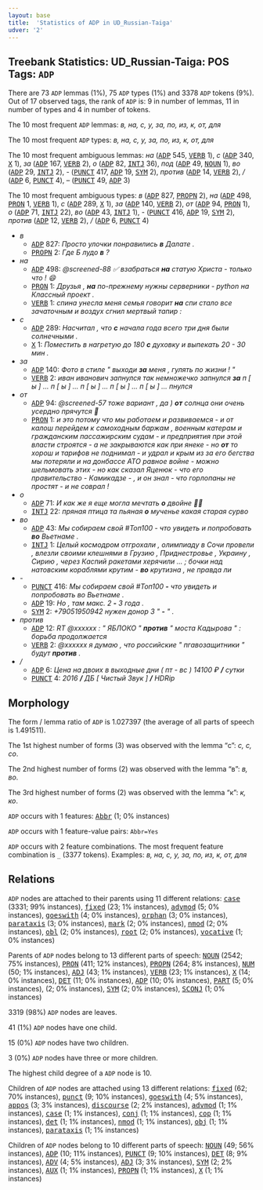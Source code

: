```yaml
---
layout: base
title:  'Statistics of ADP in UD_Russian-Taiga'
udver: '2'
---
```


## Treebank Statistics: UD_Russian-Taiga: POS Tags: `ADP`

There are 73 `ADP` lemmas (1%), 75 `ADP` types (1%) and 3378 `ADP` tokens (9%).
Out of 17 observed tags, the rank of `ADP` is: 9 in number of lemmas, 11 in number of types and 4 in number of tokens.

The 10 most frequent `ADP` lemmas: <em>в, на, с, у, за, по, из, к, от, для</em>

The 10 most frequent `ADP` types:  <em>в, на, с, у, за, по, из, к, от, для</em>

The 10 most frequent ambiguous lemmas: <em>на</em> (<tt><a href="ru_taiga-pos-ADP.html">ADP</a></tt> 545, <tt><a href="ru_taiga-pos-VERB.html">VERB</a></tt> 1), <em>с</em> (<tt><a href="ru_taiga-pos-ADP.html">ADP</a></tt> 340, <tt><a href="ru_taiga-pos-X.html">X</a></tt> 1), <em>за</em> (<tt><a href="ru_taiga-pos-ADP.html">ADP</a></tt> 167, <tt><a href="ru_taiga-pos-VERB.html">VERB</a></tt> 2), <em>о</em> (<tt><a href="ru_taiga-pos-ADP.html">ADP</a></tt> 82, <tt><a href="ru_taiga-pos-INTJ.html">INTJ</a></tt> 36), <em>под</em> (<tt><a href="ru_taiga-pos-ADP.html">ADP</a></tt> 49, <tt><a href="ru_taiga-pos-NOUN.html">NOUN</a></tt> 1), <em>во</em> (<tt><a href="ru_taiga-pos-ADP.html">ADP</a></tt> 29, <tt><a href="ru_taiga-pos-INTJ.html">INTJ</a></tt> 2), <em>-</em> (<tt><a href="ru_taiga-pos-PUNCT.html">PUNCT</a></tt> 417, <tt><a href="ru_taiga-pos-ADP.html">ADP</a></tt> 19, <tt><a href="ru_taiga-pos-SYM.html">SYM</a></tt> 2), <em>против</em> (<tt><a href="ru_taiga-pos-ADP.html">ADP</a></tt> 14, <tt><a href="ru_taiga-pos-VERB.html">VERB</a></tt> 2), <em>/</em> (<tt><a href="ru_taiga-pos-ADP.html">ADP</a></tt> 6, <tt><a href="ru_taiga-pos-PUNCT.html">PUNCT</a></tt> 4), <em>–</em> (<tt><a href="ru_taiga-pos-PUNCT.html">PUNCT</a></tt> 49, <tt><a href="ru_taiga-pos-ADP.html">ADP</a></tt> 3)

The 10 most frequent ambiguous types:  <em>в</em> (<tt><a href="ru_taiga-pos-ADP.html">ADP</a></tt> 827, <tt><a href="ru_taiga-pos-PROPN.html">PROPN</a></tt> 2), <em>на</em> (<tt><a href="ru_taiga-pos-ADP.html">ADP</a></tt> 498, <tt><a href="ru_taiga-pos-PRON.html">PRON</a></tt> 1, <tt><a href="ru_taiga-pos-VERB.html">VERB</a></tt> 1), <em>с</em> (<tt><a href="ru_taiga-pos-ADP.html">ADP</a></tt> 289, <tt><a href="ru_taiga-pos-X.html">X</a></tt> 1), <em>за</em> (<tt><a href="ru_taiga-pos-ADP.html">ADP</a></tt> 140, <tt><a href="ru_taiga-pos-VERB.html">VERB</a></tt> 2), <em>от</em> (<tt><a href="ru_taiga-pos-ADP.html">ADP</a></tt> 94, <tt><a href="ru_taiga-pos-PRON.html">PRON</a></tt> 1), <em>о</em> (<tt><a href="ru_taiga-pos-ADP.html">ADP</a></tt> 71, <tt><a href="ru_taiga-pos-INTJ.html">INTJ</a></tt> 22), <em>во</em> (<tt><a href="ru_taiga-pos-ADP.html">ADP</a></tt> 43, <tt><a href="ru_taiga-pos-INTJ.html">INTJ</a></tt> 1), <em>-</em> (<tt><a href="ru_taiga-pos-PUNCT.html">PUNCT</a></tt> 416, <tt><a href="ru_taiga-pos-ADP.html">ADP</a></tt> 19, <tt><a href="ru_taiga-pos-SYM.html">SYM</a></tt> 2), <em>против</em> (<tt><a href="ru_taiga-pos-ADP.html">ADP</a></tt> 12, <tt><a href="ru_taiga-pos-VERB.html">VERB</a></tt> 2), <em>/</em> (<tt><a href="ru_taiga-pos-ADP.html">ADP</a></tt> 6, <tt><a href="ru_taiga-pos-PUNCT.html">PUNCT</a></tt> 4)


* <em>в</em>
  * <tt><a href="ru_taiga-pos-ADP.html">ADP</a></tt> 827: <em>Просто улочки понравились <b>в</b> Далате .</em>
  * <tt><a href="ru_taiga-pos-PROPN.html">PROPN</a></tt> 2: <em>Где Б лудо <b>в</b> ?</em>
* <em>на</em>
  * <tt><a href="ru_taiga-pos-ADP.html">ADP</a></tt> 498: <em>@screened-88 ✅ взабраться <b>на</b> статую Христа - только что ! 😄</em>
  * <tt><a href="ru_taiga-pos-PRON.html">PRON</a></tt> 1: <em>Друзья , <b>на</b> по-прежнему нужны серверники - python на Классный проект .</em>
  * <tt><a href="ru_taiga-pos-VERB.html">VERB</a></tt> 1: <em>спина унесла меня семья говорит <b>на</b> спи стало все зачаточным и воздух сгнил мертвый тапир :</em>
* <em>с</em>
  * <tt><a href="ru_taiga-pos-ADP.html">ADP</a></tt> 289: <em>Насчитал , что <b>с</b> начала года всего три дня были солнечными .</em>
  * <tt><a href="ru_taiga-pos-X.html">X</a></tt> 1: <em>Поместить в нагретую до 180 <b>с</b> духовку и выпекать 20 - 30 мин .</em>
* <em>за</em>
  * <tt><a href="ru_taiga-pos-ADP.html">ADP</a></tt> 140: <em>Фото в стиле " выходи <b>за</b> меня , гулять по жизни ! "</em>
  * <tt><a href="ru_taiga-pos-VERB.html">VERB</a></tt> 2: <em>иван иванович запнулся так немножечко запнулся <b>за</b> п [ ы ] ... п [ ы ] ... п [ ы ] ... п [ ы ] ... п [ ы ] ... пнулся</em>
* <em>от</em>
  * <tt><a href="ru_taiga-pos-ADP.html">ADP</a></tt> 94: <em>@screened-57 тоже вариант , да ) <b>от</b> солнца они очень усердно прячутся 🙈</em>
  * <tt><a href="ru_taiga-pos-PRON.html">PRON</a></tt> 1: <em>и это потому что мы работаем и развиваемся - и от калош перейдем к самоходным баржам , военным катерам и гражданским пассажирским судам - и предприятия при этой власти строятся - а не закрываются как при янеке - но <b>от</b> то хорош и тарифов не поднимал - и удрал и крым из за его бегства мы потеряли и на донбассе АТО равное войне - можно шельмовать этих - но как сказал Яценюк - что его правительство - Камикадзе - , и он знал - что горлопаны не простят - и не соврал !</em>
* <em>о</em>
  * <tt><a href="ru_taiga-pos-ADP.html">ADP</a></tt> 71: <em>И как же я еще могла мечтать <b>о</b> двойне 🤦‍♀️</em>
  * <tt><a href="ru_taiga-pos-INTJ.html">INTJ</a></tt> 22: <em>пряная птица та пьяная <b>о</b> мученье какая старая сурво</em>
* <em>во</em>
  * <tt><a href="ru_taiga-pos-ADP.html">ADP</a></tt> 43: <em>Мы собираем свой #Топ100 - что увидеть и попробовать <b>во</b> Вьетнаме .</em>
  * <tt><a href="ru_taiga-pos-INTJ.html">INTJ</a></tt> 1: <em>Целый космодром отгрохали , олимпиаду в Сочи провели , влезли своими клешнями в Грузию , Приднестровье , Украину , Сирию , через Каспий ракетами херячили ... ; бочки над натовским кораблями крутим - <b>во</b> крутизна , не правда ли</em>
* <em>-</em>
  * <tt><a href="ru_taiga-pos-PUNCT.html">PUNCT</a></tt> 416: <em>Мы собираем свой #Топ100 <b>-</b> что увидеть и попробовать во Вьетнаме .</em>
  * <tt><a href="ru_taiga-pos-ADP.html">ADP</a></tt> 19: <em>Но , там макс. 2 <b>-</b> 3 года .</em>
  * <tt><a href="ru_taiga-pos-SYM.html">SYM</a></tt> 2: <em>+79051950942 нужен донор 3 " <b>-</b> " .</em>
* <em>против</em>
  * <tt><a href="ru_taiga-pos-ADP.html">ADP</a></tt> 12: <em>RT @xxxxxx : " ЯБЛОКО " <b>против</b> " моста Кадырова " : борьба продолжается</em>
  * <tt><a href="ru_taiga-pos-VERB.html">VERB</a></tt> 2: <em>@xxxxxx я думаю , что российские " пгавозащитники " будут <b>против</b> .</em>
* <em>/</em>
  * <tt><a href="ru_taiga-pos-ADP.html">ADP</a></tt> 6: <em>Цена на двоих в выходные дни ( пт - вс ) 14100 ₽ <b>/</b> сутки</em>
  * <tt><a href="ru_taiga-pos-PUNCT.html">PUNCT</a></tt> 4: <em>2016 <b>/</b> ДБ [ Чистый Звук ] <b>/</b> HDRip</em>

## Morphology

The form / lemma ratio of `ADP` is 1.027397 (the average of all parts of speech is 1.491511).

The 1st highest number of forms (3) was observed with the lemma “с”: <em>c, с, со</em>.

The 2nd highest number of forms (2) was observed with the lemma “в”: <em>в, во</em>.

The 3rd highest number of forms (2) was observed with the lemma “к”: <em>к, ко</em>.

`ADP` occurs with 1 features: <tt><a href="ru_taiga-feat-Abbr.html">Abbr</a></tt> (1; 0% instances)

`ADP` occurs with 1 feature-value pairs: `Abbr=Yes`

`ADP` occurs with 2 feature combinations.
The most frequent feature combination is `_` (3377 tokens).
Examples: <em>в, на, с, у, за, по, из, к, от, для</em>


## Relations

`ADP` nodes are attached to their parents using 11 different relations: <tt><a href="ru_taiga-dep-case.html">case</a></tt> (3331; 99% instances), <tt><a href="ru_taiga-dep-fixed.html">fixed</a></tt> (23; 1% instances), <tt><a href="ru_taiga-dep-advmod.html">advmod</a></tt> (5; 0% instances), <tt><a href="ru_taiga-dep-goeswith.html">goeswith</a></tt> (4; 0% instances), <tt><a href="ru_taiga-dep-orphan.html">orphan</a></tt> (3; 0% instances), <tt><a href="ru_taiga-dep-parataxis.html">parataxis</a></tt> (3; 0% instances), <tt><a href="ru_taiga-dep-mark.html">mark</a></tt> (2; 0% instances), <tt><a href="ru_taiga-dep-nmod.html">nmod</a></tt> (2; 0% instances), <tt><a href="ru_taiga-dep-obl.html">obl</a></tt> (2; 0% instances), <tt><a href="ru_taiga-dep-root.html">root</a></tt> (2; 0% instances), <tt><a href="ru_taiga-dep-vocative.html">vocative</a></tt> (1; 0% instances)

Parents of `ADP` nodes belong to 13 different parts of speech: <tt><a href="ru_taiga-pos-NOUN.html">NOUN</a></tt> (2542; 75% instances), <tt><a href="ru_taiga-pos-PRON.html">PRON</a></tt> (411; 12% instances), <tt><a href="ru_taiga-pos-PROPN.html">PROPN</a></tt> (264; 8% instances), <tt><a href="ru_taiga-pos-NUM.html">NUM</a></tt> (50; 1% instances), <tt><a href="ru_taiga-pos-ADJ.html">ADJ</a></tt> (43; 1% instances), <tt><a href="ru_taiga-pos-VERB.html">VERB</a></tt> (23; 1% instances), <tt><a href="ru_taiga-pos-X.html">X</a></tt> (14; 0% instances), <tt><a href="ru_taiga-pos-DET.html">DET</a></tt> (11; 0% instances), <tt><a href="ru_taiga-pos-ADP.html">ADP</a></tt> (10; 0% instances), <tt><a href="ru_taiga-pos-PART.html">PART</a></tt> (5; 0% instances),  (2; 0% instances), <tt><a href="ru_taiga-pos-SYM.html">SYM</a></tt> (2; 0% instances), <tt><a href="ru_taiga-pos-SCONJ.html">SCONJ</a></tt> (1; 0% instances)

3319 (98%) `ADP` nodes are leaves.

41 (1%) `ADP` nodes have one child.

15 (0%) `ADP` nodes have two children.

3 (0%) `ADP` nodes have three or more children.

The highest child degree of a `ADP` node is 10.

Children of `ADP` nodes are attached using 13 different relations: <tt><a href="ru_taiga-dep-fixed.html">fixed</a></tt> (62; 70% instances), <tt><a href="ru_taiga-dep-punct.html">punct</a></tt> (9; 10% instances), <tt><a href="ru_taiga-dep-goeswith.html">goeswith</a></tt> (4; 5% instances), <tt><a href="ru_taiga-dep-appos.html">appos</a></tt> (3; 3% instances), <tt><a href="ru_taiga-dep-discourse.html">discourse</a></tt> (2; 2% instances), <tt><a href="ru_taiga-dep-advmod.html">advmod</a></tt> (1; 1% instances), <tt><a href="ru_taiga-dep-case.html">case</a></tt> (1; 1% instances), <tt><a href="ru_taiga-dep-conj.html">conj</a></tt> (1; 1% instances), <tt><a href="ru_taiga-dep-cop.html">cop</a></tt> (1; 1% instances), <tt><a href="ru_taiga-dep-det.html">det</a></tt> (1; 1% instances), <tt><a href="ru_taiga-dep-nmod.html">nmod</a></tt> (1; 1% instances), <tt><a href="ru_taiga-dep-obj.html">obj</a></tt> (1; 1% instances), <tt><a href="ru_taiga-dep-parataxis.html">parataxis</a></tt> (1; 1% instances)

Children of `ADP` nodes belong to 10 different parts of speech: <tt><a href="ru_taiga-pos-NOUN.html">NOUN</a></tt> (49; 56% instances), <tt><a href="ru_taiga-pos-ADP.html">ADP</a></tt> (10; 11% instances), <tt><a href="ru_taiga-pos-PUNCT.html">PUNCT</a></tt> (9; 10% instances), <tt><a href="ru_taiga-pos-DET.html">DET</a></tt> (8; 9% instances), <tt><a href="ru_taiga-pos-ADV.html">ADV</a></tt> (4; 5% instances), <tt><a href="ru_taiga-pos-ADJ.html">ADJ</a></tt> (3; 3% instances), <tt><a href="ru_taiga-pos-SYM.html">SYM</a></tt> (2; 2% instances), <tt><a href="ru_taiga-pos-AUX.html">AUX</a></tt> (1; 1% instances), <tt><a href="ru_taiga-pos-PROPN.html">PROPN</a></tt> (1; 1% instances), <tt><a href="ru_taiga-pos-X.html">X</a></tt> (1; 1% instances)

